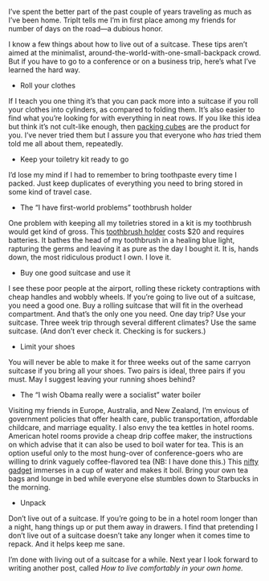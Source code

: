 

I’ve spent the better part of the past couple of years traveling as much as I’ve been home. TripIt tells
me I’m in first place among my friends for number of days on the road—a dubious honor.

I know a few things about how to live out of a suitcase. These tips aren’t aimed at the minimalist,
around-the-world-with-one-small-backpack crowd. But if you have to go to a conference or on a business trip,
here’s what I’ve learned the hard way.

 *  Roll your clothes

If I teach you one thing it’s that you can pack more into a suitcase if you roll your clothes into
cylinders, as compared to folding them. It’s also easier to find what you’re looking for with everything
in neat rows. If you like this idea but think it’s not cult-like enough, then [packing
cubes](https://www.google.com/search?q=packing+cubes) are the product for you. I’ve never tried them but I
assure you that everyone who *has* tried them told me all about them, repeatedly.

 *  Keep your toiletry kit ready to go

I’d lose my mind if I had to remember to bring toothpaste every time I packed. Just keep duplicates of
everything you need to bring stored in some kind of travel case.

 *  The “I have first-world problems” toothbrush holder

One problem with keeping all my toiletries stored in a kit is my toothbrush would get kind of gross. This
[toothbrush
holder](http://www.amazon.com/Verilux-CleanWave-Portable-Toothbrush-Sanitizer/dp/B002HJ3XU6/ref=sr_1_1) costs
$20 and requires batteries. It bathes the head of my toothbrush in a healing blue light, rapturing the germs
and leaving it as pure as the day I bought it. It is, hands down, the most ridiculous product I own. I love
it. 

 *  Buy one good suitcase and use it

I see these poor people at the airport, rolling these rickety contraptions with cheap handles and wobbly
wheels. If you’re going to live out of a suitcase, you need a good one. Buy a rolling suitcase that will fit
in the overhead compartment. And that’s the only one you need. One day trip? Use your suitcase. Three week
trip through several different climates? Use the same suitcase. (And don’t ever check it. Checking is for
suckers.)

 *  Limit your shoes

You will never be able to make it for three weeks out of the same carryon suitcase if you bring all your
shoes. Two pairs is ideal, three pairs if you must. May I suggest leaving your running shoes behind? 

 *  The “I wish Obama really were a socialist” water boiler

Visiting my friends in Europe, Australia, and New Zealand, I’m envious of government policies that offer
health care, public transportation, affordable childcare, and marriage equality. I also envy the tea kettles
in hotel rooms. American hotel rooms provide a cheap drip coffee maker, the instructions on which advise that
it can also be used to boil water for tea. This is an option useful only to the most hung-over of
conference-goers who are willing to drink vaguely coffee-flavored tea (NB: I have done this.) This [nifty
gadget](http://www.amazon.com/NORPRO-559-Immersion-Warming-Liquids/dp/B000I8VE68/ref=sr_1_1) immerses in a cup
of water and makes it boil. Bring your own tea bags and lounge in bed while everyone else stumbles down to
Starbucks in the morning.

 *  Unpack

Don’t live out of a suitcase. If you’re going to be in a hotel room longer than a night, hang things up or
put them away in drawers. I find that pretending I don’t live out of a suitcase doesn’t take any longer
when it comes time to repack. And it helps keep me sane.

I’m done with living out of a suitcase for a while. Next year I look forward to writing another post, called
*How to live comfortably in your own home.*